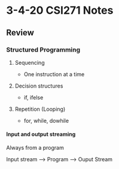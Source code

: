 # 3-4-20 CSI271 Notes

## Review

### Structured Programming

1) Sequencing 

	- One instruction at a time

2) Decision structures 

	- if, ifelse

3) Repetition (Looping)

	- for, while, dowhile

#### Input and output streaming

Always from a program

Input stream --> Program --> Ouput Stream

